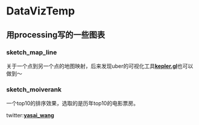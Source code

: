 # DataVizTemp

## 用processing写的一些图表

### sketch_map_line
关于一个点到另一个点的地图映射，后来发现uber的可视化工具[**kepler.gl**](http://kepler.gl/#/demo)也可以做到～

### sketch_moiverank
一个top10的排序效果，选取的是历年top10的电影票房。


twitter:[**yasai_wang**](https://twitter.com/yasai_wang)
